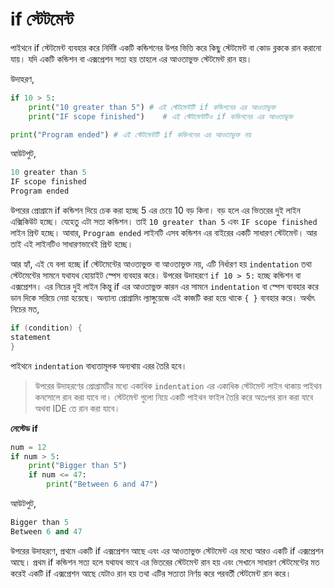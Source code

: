 # if স্টেটমেন্ট

পাইথনে if স্টেটমেন্ট ব্যবহার করে নির্দিষ্ট একটি কন্ডিশনের উপর ভিত্তি করে কিছু স্টেটমেন্ট বা কোড ব্লককে রান করানো যায়। যদি একটি কন্ডিশন বা এক্সপ্রেশন সত্য হয় তাহলে এর আওতাভুক্ত স্টেটমেন্ট রান হয়।

উদাহরণ,

```python
if 10 > 5:
    print("10 greater than 5") # এই স্টেটমেন্টটি if কন্ডিশনের এর আওতাভুক্ত
    print("IF scope finished")    # এই স্টেটমেন্টটিও if কন্ডিশনের এর আওতাভুক্ত

print("Program ended") # এই স্টেটমেন্টটি if কন্ডিশনের এর আওতাভুক্ত নয়
```

আউটপুট,

```python
10 greater than 5
IF scope finished
Program ended
```

উপরের প্রোগ্রামে if কন্ডিশন দিয়ে চেক করা হচ্ছে 5 এর চেয়ে 10 বড় কিনা। বড় হলে এর ভিতরের দুই লাইন এক্সিকিউট হচ্ছে। যেহেতু এটা সত্য কন্ডিশন। তাই `10 greater than 5` এবং `IF scope finished` লাইন প্রিন্ট হচ্ছে। আবার, `Program ended` লাইনটি এসব কন্ডিশন এর বাইরের একটি সাধারণ স্টেটমেন্ট। আর তাই এই লাইনটিও সাধারণভাবেই প্রিন্ট হচ্ছে।

আর হ্যাঁ, এই যে বলা হচ্ছে if স্টেটমেন্টের আওতাভুক্ত বা আওতাভুক্ত নয়, এটি নির্ধারণ হয় `indentation` তথা স্টেটমেন্টের সামনে যথাযথ হোয়াইট স্পেস ব্যবহার করে। উপরের উদাহরণে `if 10 > 5:` হচ্ছে কন্ডিশন বা এক্সপ্রেশন। এর নিচের দুই লাইন কিন্তু if এর আওতাভুক্ত কারন এর সামনে `indentation` বা স্পেস ব্যবহার করে ডান দিকে সরিয়ে নেয়া হয়েছে। অন্যান্য প্রোগ্রামিং ল্যাঙ্গুয়েজে এই কাজটি করা হয়ে থাকে `{ }` ব্যবহার করে। অর্থাৎ নিচের মত,

```c
if (condition) {
statement
}
```

পাইথনে `indentation` বাধ্যতামূলক অন্যথায় এরর তৈরি হবে।

> উপরের উদাহরণের প্রোগ্রামটির মধ্যে একাধিক `indentation` এর একাধিক স্টেটমেন্ট লাইন থাকায় পাইথন কনসোলে রান করা যাবে না। স্টেটমেন্ট গুলো নিয়ে একটি পাইথন ফাইল তৈরি করে অতঃপর রান করা যাবে অথবা IDE তে রান করা যাবে।

**নেস্টেড if**

```python
num = 12
if num > 5:
    print("Bigger than 5")
    if num <= 47:
        print("Between 6 and 47")
```

আউটপুট,

```python
Bigger than 5
Between 6 and 47
```

উপরের উদাহরণে, প্রথমে একটি if এক্সপ্রেশন আছে এবং এর আওতাভুক্ত স্টেটমেন্ট এর মধ্যে আরও একটি if এক্সপ্রেশন আছে। প্রথম if কন্ডিশন সত্য হলে যথাযথ ভাবে এর ভিতরের স্টেটমেন্ট রান হয় এবং সেখানে সাধারণ স্টেটমেন্টের মত করেই একটি if এক্সপ্রেশন আছে যেটাও রান হয় তথা এটির সত্যতা নির্ণয় করে পরবর্তী স্টেটমেন্ট রান করে।

